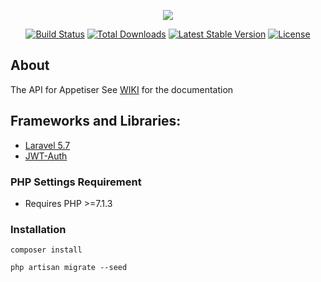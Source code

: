 <p align="center"><img src="https://laravel.com/assets/img/components/logo-laravel.svg"></p>

<p align="center">
<a href="https://travis-ci.org/laravel/framework"><img src="https://travis-ci.org/laravel/framework.svg" alt="Build Status"></a>
<a href="https://packagist.org/packages/laravel/framework"><img src="https://poser.pugx.org/laravel/framework/d/total.svg" alt="Total Downloads"></a>
<a href="https://packagist.org/packages/laravel/framework"><img src="https://poser.pugx.org/laravel/framework/v/stable.svg" alt="Latest Stable Version"></a>
<a href="https://packagist.org/packages/laravel/framework"><img src="https://poser.pugx.org/laravel/framework/license.svg" alt="License"></a>
</p>

## About

The API for Appetiser
See [WIKI](https://documenter.getpostman.com/view/1412838/RWgnYgR2) for the documentation

## Frameworks and Libraries:

- [Laravel 5.7](https://laravel.com/docs/5.7)
- [JWT-Auth](https://github.com/tymondesigns/jwt-auth/wiki)

### PHP Settings Requirement

- Requires PHP >=7.1.3


### Installation


	composer install

	php artisan migrate --seed


